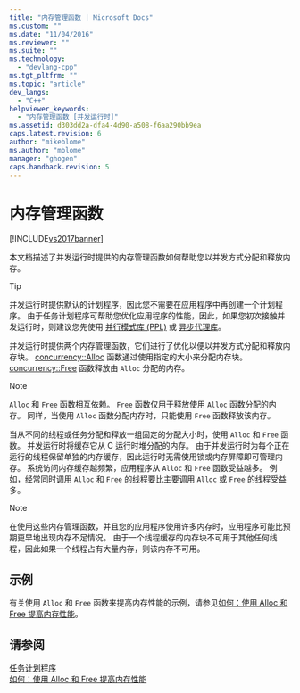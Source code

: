 ```yaml
---
title: "内存管理函数 | Microsoft Docs"
ms.custom: ""
ms.date: "11/04/2016"
ms.reviewer: ""
ms.suite: ""
ms.technology: 
  - "devlang-cpp"
ms.tgt_pltfrm: ""
ms.topic: "article"
dev_langs: 
  - "C++"
helpviewer_keywords: 
  - "内存管理函数 [并发运行时]"
ms.assetid: d303dd2a-dfa4-4d90-a508-f6aa290bb9ea
caps.latest.revision: 6
author: "mikeblome"
ms.author: "mblome"
manager: "ghogen"
caps.handback.revision: 5
---
```

# 内存管理函数
[!INCLUDE[vs2017banner](../../assembler/inline/includes/vs2017banner.md)]

本文档描述了并发运行时提供的内存管理函数如何帮助您以并发方式分配和释放内存。  
  
> [!TIP]
>  并发运行时提供默认的计划程序，因此您不需要在应用程序中再创建一个计划程序。  由于任务计划程序可帮助您优化应用程序的性能，因此，如果您初次接触并发运行时，则建议您先使用 [并行模式库 \(PPL\)](../../parallel/concrt/parallel-patterns-library-ppl.md) 或 [异步代理库](../../parallel/concrt/asynchronous-agents-library.md)。  
  
 并发运行时提供两个内存管理函数，它们进行了优化以便以并发方式分配和释放内存块。  [concurrency::Alloc](../Topic/Alloc%20Function.md) 函数通过使用指定的大小来分配内存块。  [concurrency::Free](../Topic/Free%20Function.md) 函数释放由 `Alloc` 分配的内存。  
  
> [!NOTE]
>  `Alloc` 和 `Free` 函数相互依赖。  `Free` 函数仅用于释放使用 `Alloc` 函数分配的内存。  同样，当使用 `Alloc` 函数分配内存时，只能使用 `Free` 函数释放该内存。  
  
 当从不同的线程或任务分配和释放一组固定的分配大小时，使用 `Alloc` 和 `Free` 函数。  并发运行时将缓存它从 C 运行时堆分配的内存。  由于并发运行时为每个正在运行的线程保留单独的内存缓存，因此运行时无需使用锁或内存屏障即可管理内存。  系统访问内存缓存越频繁，应用程序从 `Alloc` 和 `Free` 函数受益越多。  例如，经常同时调用 `Alloc` 和 `Free` 的线程要比主要调用 `Alloc` 或 `Free` 的线程受益多。  
  
> [!NOTE]
>  在使用这些内存管理函数，并且您的应用程序使用许多内存时，应用程序可能比预期更早地出现内存不足情况。  由于一个线程缓存的内存块不可用于其他任何线程，因此如果一个线程占有大量内存，则该内存不可用。  
  
## 示例  
 有关使用 `Alloc` 和 `Free` 函数来提高内存性能的示例，请参见[如何：使用 Alloc 和 Free 提高内存性能](../../parallel/concrt/how-to-use-alloc-and-free-to-improve-memory-performance.md)。  
  
## 请参阅  
 [任务计划程序](../../parallel/concrt/task-scheduler-concurrency-runtime.md)   
 [如何：使用 Alloc 和 Free 提高内存性能](../../parallel/concrt/how-to-use-alloc-and-free-to-improve-memory-performance.md)